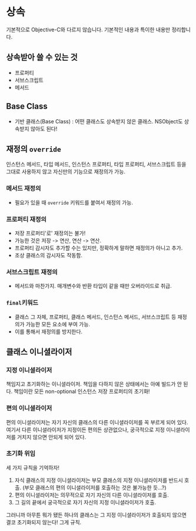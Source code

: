 # 상속

기본적으로 Objective-C와 다르지 않습니다. 기본적인 내용과 특이한 내용만 정리합니다.

## 상속받아 쓸 수 있는 것
- 프로퍼티
- 서브스크립트
- 메서드

## Base Class
- 기반 클래스(Base Class) : 어떤 클래스도 상속받지 않은 클래스. NSObject도 상속받지 않아도 된다!

## 재정의 `override`
인스턴스 메서드, 타입 메서드, 인스턴스 프로퍼티, 타입 프로퍼티, 서브스크립트 등을 그대로 사용하지 않고 자신만의 기능으로 재정의가 가능.

### 메서드 재정의
- 필요가 있을 때 `override` 키워드를 붙여서 재정의 가능.

### 프로퍼티 재정의
- 저장 프로퍼티'로' 재정의는 불가!
- 가능한 것은 저장 -> 연산, 연산 -> 연산.
- 프로퍼티 감시자도 추가할 수는 있지만, 정확하게 말하면 재정의가 아니고 추가.
- 조상 클래스의 감시자도 작동함.

### 서브스크립트 재정의
- 메서드와 마찬가지. 매개변수와 반환 타입이 같을 때만 오버라이드로 취급.

### `final`키워드
- 클래스 그 자체, 프로퍼티, 클래스 메서드, 인스턴스 메서드, 서브스크립트 등 재정의가 가능한 모든 요소에 부여 가능.
- 이를 통해서 재정의를 방지한다.

## 클래스 이니셜라이저

### 지정 이니셜라이저
책임지고 초기화하는 이니셜라이저. 책임을 다하지 않은 상태에서는 아예 빌드가 안 된다. 책임이란 모든 non-optional 인스턴스 저장 프로퍼티의 초기화!

### 편의 이니셜라이저
편의 이니셜라이저는 자기 자신의 클래스의 다른 이니셜라이저를 꼭 부르게 되어 있다. 여기서 다른 이니셜라이저가 지정이든 편의든 상관없으나, 궁극적으로 지정 이니셜라이저를 거치지 않으면 안되게 되어 있다.

### 초기화 위임
세 가지 규칙을 기억하자!

1. 자식 클래스의 지정 이니셜라이저는 부모 클래스의 지정 이니셜라이저를 반드시 호출. (부모 클래스의 편의 이니셜라이저를 호출하는 것은 불가능한 듯...?)
2. 편의 이니셜라이저는 의무적으로 자기 자신의 다른 이니셜라이저를 호출.
3. 그 길의 끝에서 궁극적으로 자기 자신의 지정 이니셜라이저가 호출.

그러니까 아무튼 뭐가 됐든 하나의 클래스는 그 지정 이니셜라이저가 호출되지 않으면 결코 초기화되지 않는다! 그게 규칙. 

